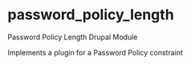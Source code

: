 password_policy_length
===============

Password Policy Length Drupal Module

Implements a plugin for a Password Policy constraint
